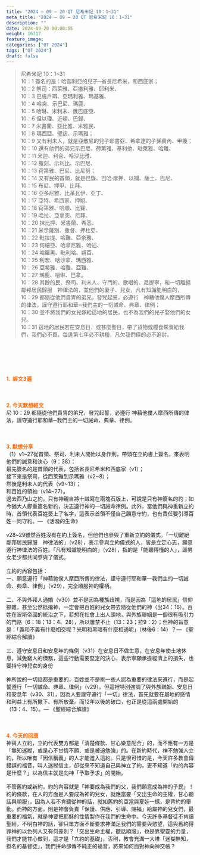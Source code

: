 ```yaml
---
title: "2024 – 09 – 20 QT 尼希米記 10：1~31"
meta_title: "2024 – 09 – 20 QT 尼希米記 10：1~31"
description: ""
date: 2024-09-20 00:00:55
weight: 16717
feature_image: 
categories: ["QT 2024"]
tags: ["QT 2024"]
draft: false
---
```


<blockquote>尼希米記 10：1~31<br />
10：1 簽名的是：哈迦利亞的兒子─省長尼希米，和西底家；<br />
10：2 祭司：西萊雅、亞撒利雅、耶利米、<br />
10：3 巴施戶珥、亞瑪利雅、瑪基雅、<br />
10：4 哈突、示巴尼、瑪鹿、<br />
10：5 哈琳、米利末、俄巴底亞、<br />
10：6 但以理、近頓、巴錄、<br />
10：7 米書蘭、亞比雅、米雅民、<br />
10：8 瑪西亞、璧該、示瑪雅；<br />
10：9 又有利未人，就是亞散尼的兒子耶書亞、希拿達的子孫賓內、甲篾；<br />
10：10 還有他們的弟兄示巴尼、荷第雅、基利他、毗萊雅、哈難、<br />
10：11 米迦、利合、哈沙比雅、<br />
10：12 撒刻、示利比、示巴尼、<br />
10：13 荷第雅、巴尼、比尼努；<br />
10：14 又有民的首領，就是巴錄、巴哈‧摩押、以攔、薩土、巴尼、<br />
10：15 布尼、押甲、比拜、<br />
10：16 亞多尼雅、比革瓦伊、亞丁、<br />
10：17 亞特、希西家、押朔、<br />
10：18 荷第雅、哈順、比賽、<br />
10：19 哈拉、亞拿突、尼拜、<br />
10：20 抹比押、米書蘭、希悉、<br />
10：21 米示薩別、撒督、押杜亞、<br />
10：22 毗拉提、哈難、亞奈雅、<br />
10：23 何細亞、哈拿尼雅、哈述、<br />
10：24 哈羅黑、毗利哈、朔百、<br />
10：25 利宏、哈沙拿、瑪西雅、<br />
10：26 亞希雅、哈難、亞難、<br />
10：27 瑪鹿、哈琳、巴拿。<br />
10：28 其餘的民、祭司、利未人、守門的、歌唱的、尼提寧，和一切離絕鄰邦居民歸服　神律法的，並他們的妻子、兒女，凡有知識能明白的，<br />
10：29 都隨從他們貴冑的弟兄，發咒起誓，必遵行　神藉他僕人摩西所傳的律法，謹守遵行耶和華─我們主的一切誡命、典章、律例；<br />
10：30 並不將我們的女兒嫁給這地的居民，也不為我們的兒子娶他們的女兒。<br />
10：31 這地的居民若在安息日，或甚麼聖日，帶了貨物或糧食來賣給我們，我們必不買。每逢第七年必不耕種，凡欠我們債的必不追討。</blockquote><br />
&nbsp;<br />
<br />
&nbsp;<br />
<br />
<span style="color: #ff6600;"><strong>1.  經文3遍</strong></span><br />
<br />
&nbsp;<br />
<br />
<span style="color: #ff6600;"><strong>2. 今天默想經文<br />
</strong></span>尼 10：29 都隨從他們貴冑的弟兄，發咒起誓，必遵行 神藉他僕人摩西所傳的律法，謹守遵行耶和華─我們主的一切誡命、典章、律例。<br />
<br />
&nbsp;<br />
<br />
<strong><span style="color: #ff6600;">3. 默想分享<br />
</span></strong>（1）v1~27從首領、祭司、利未人開始以身作則，帶頭在立約書上簽名，來表明他們的誠意和決心（9：38）：<br />
最先簽名的是首領的代表，包括省長尼希米和西底家（v1）；<br />
接下來是祭司，從西萊雅到示瑪雅（v2~8）；<br />
然後是利未人的代表（v9~13）；<br />
和百姓的領袖（v14~27）。<br />
過去西乃山之約，只有神親自將十誡寫在兩塊石版上，可說是只有神簽名的約；如今猶大人鄭重簽名新約，決志遵行神的一切誡命律例。此外，當他們與神重新立約時，首領代表百姓簽上了名字，這表示首領不僅自己願意守約，也有責任要引導百姓一同守約。— 《活潑的生命》<br />
<br />
v28~29雖然百姓沒有在約上簽名，但他們也參與了重新立約的儀式。「一切離絕鄰邦居民歸服　神律法的」（v28），表示參與立約儀式的人，皆是立定心志，願意遵行神律法的百姓。「凡有知識能明白的」（v28），指的是「能聽得懂的人」，即男女老少都共同參與了儀式。<br />
<br />
立約的內容包括：<br />
一、願意遵行「神藉祂僕人摩西所傳的律法，謹守遵行耶和華—我們主的一切誡命、典章、律例」（v29），完全順服神的權柄。<br />
<br />
二、不與外邦人通婚（v30）並不是因為種族歧視，而是因為「這地的居民」信仰摻雜，甚至公然抵擋神，一定會把百姓的兒女帶去隨從他們的神（出34：16）。百姓在波斯帝國的統治之下，若想在社會上出人頭地，與外族聯姻是一個很有吸引力的門路（6：18；13：4、28），所以屢禁不止（13：23；拉9：2）；但神的旨意是：「義和不義有什麼相交呢？光明和黑暗有什麼相通呢」（林後6：14）？— 《聖經綜合解讀》<br />
<br />
三、遵守安息日和安息年的條例（v31）在安息日不做生意，在安息年使土地休息，減免窮人的債務，這些行動需要堅定的決心，表示寧願承擔經濟上的損失，也要持守神兒女的身份<br />
<br />
神所說的一切話都是重要的，百姓並不是挑一些人認為重要的律法來遵行，而是起誓遵行「一切誡命、典章、律例」（v29）。但這裡特別強調了與外族聯姻、安息日和安息年（v30、31），因為人要謹守遵行「一切」律法，首先就要在屬地的感情和利益上有所撇下、有所放棄。而12年以後的破口，也正是從這兩處開始的（13：4、15）。— 《聖經綜合解讀》<br />
<br />
&nbsp;<br />
<br />
<strong style="font-size: inherit;"><span style="color: #ff6600;">4. 今天的回應<br />
</span></strong>神與人立約，立約代表雙方都是「清楚條款、甘心樂意配合」的，而不應有一方是「無知迷糊，或是心不甘情不願、或是被迫勉強」的。在新約時代，神不勉強人立約，所以唯有「因信稱義」的人才能進入這約。只是很可惜的是，今天許多教會傳錯誤的福音，叫人迷糊信主，卻從來不知道自己與神立了約，更不知道「約的內容是什麼？」以為信主就是向神「予取予求」的開始。<br />
<br />
不管舊約或新約，約的內容就是「神要成為我們的父，我們願意成為神的子民」！約的條款，在人的方面是人要成為神的兒女，就應當要「交出生命的主權，甘心聽話與順服」，因為人若不肯聽從神的話，就如舊約的亞當與夏娃一樣，是背約的舉動。而神的方面，則是神會負責「保護、供應、引導、賜福」給屬神的兒女們，最重要的福氣，就是神要把耶穌的性情製作在我們的生命中。今天許多基督徒不肯讀聖經，不明白神的話，卻只單方面不斷要求神滿足我們的需要與慾望，這與舊約得罪神的以色列人又有何差別？「交出生命主權，聽話順服」，也是靠聖靈的力量，我們才能甘心做到，這才是「立約的基礎」，否則，教會充滿一大堆「迷糊無知，掛名的基督徒」，我們拼命卻傳不純正的福音，將來如何面對神向神交帳？
        